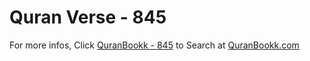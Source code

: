 # Quran Verse - 845 

For more infos, Click [QuranBookk - 845](https://www.quranbookk.com/quran/search?q=845) to Search at [QuranBookk.com](http://quranbookk.com/)